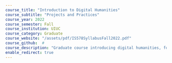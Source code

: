 ```yaml
---
course_title: "Introduction to Digital Humanities"
course_subtitle: "Projects and Practices"
course_year: 2022
course_semester: Fall
course_institution: UIUC
course_category: Graduate
course_website: "/assets/pdf/IS578SyllabusFall2022.pdf"
course_github:  #
course_description: "Graduate course introducing digital humanities, focused on critical theorizing and building of digital projects."
enable_redirect: true
---
```


